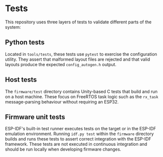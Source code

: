 # Tests

This repository uses three layers of tests to validate different parts of the system:

## Python tests

Located in `tools/tests`, these tests use `pytest` to exercise the configuration
utility. They assert that malformed layout files are rejected and that valid
layouts produce the expected `config_autogen.h` output.

## Host tests

The `firmware/test` directory contains Unity-based C tests that build and run on
a host machine. These focus on FreeRTOS task logic such as the `rx_task`
message-parsing behaviour without requiring an ESP32.

## Firmware unit tests

ESP-IDF's built-in test runner executes tests on the target or in the ESP-IDF
emulation environment. Running `idf.py test` within the `firmware` directory
builds and runs these tests to assert correct integration with the ESP-IDF
framework. These tests are not executed in continuous integration and should
be run locally when developing firmware changes.
